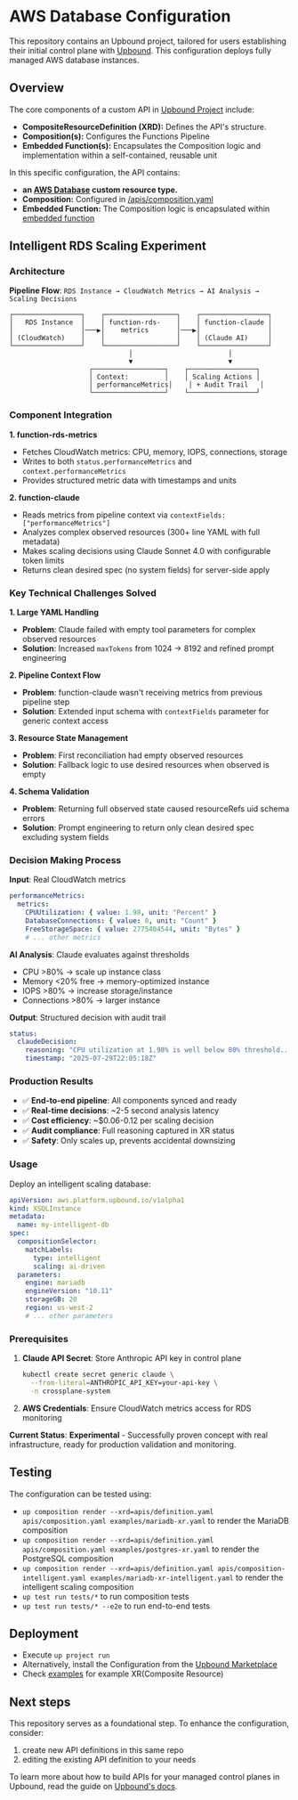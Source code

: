 # AWS Database Configuration

This repository contains an Upbound project, tailored for users establishing their initial control plane with [Upbound](https://cloud.upbound.io). This configuration deploys fully managed AWS database instances.

## Overview

The core components of a custom API in [Upbound Project](https://docs.upbound.io/learn/control-plane-project/) include:

- **CompositeResourceDefinition (XRD):** Defines the API's structure.
- **Composition(s):** Configures the Functions Pipeline
- **Embedded Function(s):** Encapsulates the Composition logic and implementation within a self-contained, reusable unit

In this specific configuration, the API contains:

- **an [AWS Database](/apis/definition.yaml) custom resource type.**
- **Composition:** Configured in [/apis/composition.yaml](/apis/composition.yaml)
- **Embedded Function:** The Composition logic is encapsulated within [embedded function](/functions/xsqlinstance/main.k)

## Intelligent RDS Scaling Experiment

### Architecture
**Pipeline Flow**: `RDS Instance → CloudWatch Metrics → AI Analysis → Scaling Decisions`

```
┌─────────────────┐    ┌──────────────────┐    ┌─────────────────┐
│   RDS Instance  │    │ function-rds-    │    │ function-claude │
│                 │───▶│    metrics       │───▶│                 │
│ (CloudWatch)    │    │                  │    │ (Claude AI)     │
└─────────────────┘    └──────────────────┘    └─────────────────┘
                              │                        │
                              ▼                        ▼
                    ┌──────────────────┐    ┌─────────────────┐
                    │ Context:         │    │ Scaling Actions │
                    │ performanceMetrics│    │ + Audit Trail   │
                    └──────────────────┘    └─────────────────┘
```

### Component Integration

**1. function-rds-metrics**
- Fetches CloudWatch metrics: CPU, memory, IOPS, connections, storage
- Writes to both `status.performanceMetrics` and `context.performanceMetrics`
- Provides structured metric data with timestamps and units

**2. function-claude** 
- Reads metrics from pipeline context via `contextFields: ["performanceMetrics"]`
- Analyzes complex observed resources (300+ line YAML with full metadata)
- Makes scaling decisions using Claude Sonnet 4.0 with configurable token limits
- Returns clean desired spec (no system fields) for server-side apply

### Key Technical Challenges Solved

**1. Large YAML Handling**
- **Problem**: Claude failed with empty tool parameters for complex observed resources
- **Solution**: Increased `maxTokens` from 1024 → 8192 and refined prompt engineering

**2. Pipeline Context Flow**
- **Problem**: function-claude wasn't receiving metrics from previous pipeline step
- **Solution**: Extended input schema with `contextFields` parameter for generic context access

**3. Resource State Management**
- **Problem**: First reconciliation had empty observed resources
- **Solution**: Fallback logic to use desired resources when observed is empty

**4. Schema Validation**
- **Problem**: Returning full observed state caused resourceRefs uid schema errors
- **Solution**: Prompt engineering to return only clean desired spec excluding system fields

### Decision Making Process

**Input**: Real CloudWatch metrics
```yaml
performanceMetrics:
  metrics:
    CPUUtilization: { value: 1.98, unit: "Percent" }
    DatabaseConnections: { value: 0, unit: "Count" }
    FreeStorageSpace: { value: 2775404544, unit: "Bytes" }
    # ... other metrics
```

**AI Analysis**: Claude evaluates against thresholds
- CPU >80% → scale up instance class
- Memory <20% free → memory-optimized instance  
- IOPS >80% → increase storage/instance
- Connections >80% → larger instance

**Output**: Structured decision with audit trail
```yaml
status:
  claudeDecision:
    reasoning: "CPU utilization at 1.98% is well below 80% threshold..."
    timestamp: "2025-07-29T22:05:18Z"
```

### Production Results
- ✅ **End-to-end pipeline**: All components synced and ready
- ✅ **Real-time decisions**: ~2-5 second analysis latency  
- ✅ **Cost efficiency**: ~$0.06-0.12 per scaling decision
- ✅ **Audit compliance**: Full reasoning captured in XR status
- ✅ **Safety**: Only scales up, prevents accidental downsizing

### Usage
Deploy an intelligent scaling database:
```yaml
apiVersion: aws.platform.upbound.io/v1alpha1
kind: XSQLInstance
metadata:
  name: my-intelligent-db
spec:
  compositionSelector:
    matchLabels:
      type: intelligent
      scaling: ai-driven
  parameters:
    engine: mariadb
    engineVersion: "10.11"
    storageGB: 20
    region: us-west-2
    # ... other parameters
```

### Prerequisites
1. **Claude API Secret**: Store Anthropic API key in control plane
   ```bash
   kubectl create secret generic claude \
     --from-literal=ANTHROPIC_API_KEY=your-api-key \
     -n crossplane-system
   ```

2. **AWS Credentials**: Ensure CloudWatch metrics access for RDS monitoring

**Current Status**: **Experimental** - Successfully proven concept with real infrastructure, ready for production validation and monitoring.

## Testing

The configuration can be tested using:

- `up composition render --xrd=apis/definition.yaml apis/composition.yaml examples/mariadb-xr.yaml` to render the MariaDB composition
- `up composition render --xrd=apis/definition.yaml apis/composition.yaml examples/postgres-xr.yaml` to render the PostgreSQL composition  
- `up composition render --xrd=apis/definition.yaml apis/composition-intelligent.yaml examples/mariadb-xr-intelligent.yaml` to render the intelligent scaling composition
- `up test run tests/*` to run composition tests
- `up test run tests/* --e2e` to run end-to-end tests

## Deployment

- Execute `up project run`
- Alternatively, install the Configuration from the [Upbound Marketplace](https://marketplace.upbound.io/configurations/upbound/configuration-aws-database)
- Check [examples](/examples/) for example XR(Composite Resource)

## Next steps

This repository serves as a foundational step. To enhance the configuration, consider:

1. create new API definitions in this same repo
2. editing the existing API definition to your needs

To learn more about how to build APIs for your managed control planes in Upbound, read the guide on [Upbound's docs](https://docs.upbound.io/).